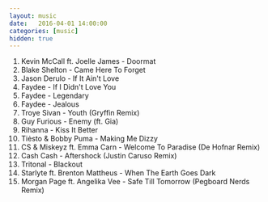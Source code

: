 ```yaml
---
layout: music
date:   2016-04-01 14:00:00
categories: [music]
hidden: true
---
```

1. Kevin McCall ft. Joelle James - Doormat
2. Blake Shelton - Came Here To Forget
3. Jason Derulo - If It Ain't Love
4. Faydee - If I Didn't Love You
5. Faydee - Legendary
6. Faydee - Jealous
7. Troye Sivan - Youth (Gryffin Remix)
8. Guy Furious - Enemy (ft. Gia)
9. Rihanna - Kiss It Better
10. Tiėsto & Bobby Puma - Making Me Dizzy
11. CS & Miskeyz ft. Emma Carn - Welcome To Paradise (De Hofnar Remix)
12. Cash Cash - Aftershock (Justin Caruso Remix)
13. Tritonal - Blackout
14. Starlyte ft. Brenton Mattheus - When The Earth Goes Dark
15. Morgan Page ft. Angelika Vee - Safe Till Tomorrow (Pegboard Nerds Remix)